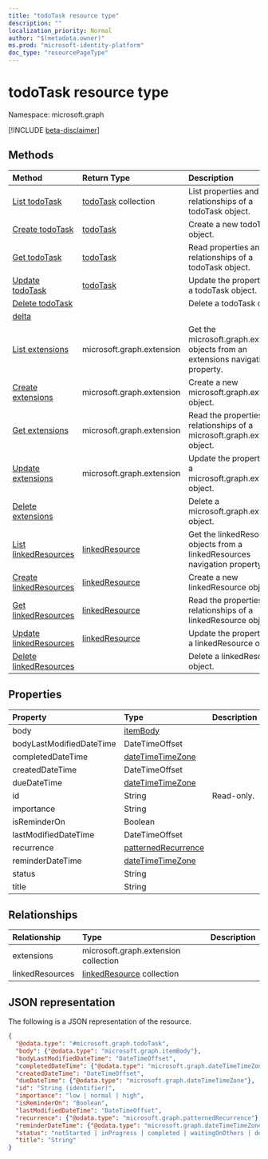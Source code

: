 ```yaml
---
title: "todoTask resource type"
description: ""
localization_priority: Normal
author: "$(metadata.owner)"
ms.prod: "microsoft-identity-platform"
doc_type: "resourcePageType"
---
```


# todoTask resource type

Namespace: microsoft.graph

[!INCLUDE [beta-disclaimer](../../includes/beta-disclaimer.md)]

## Methods

| Method                                                              | Return Type                                       | Description                                                                       |
| :------------------------------------------------------------------ | :------------------------------------------------ | :-------------------------------------------------------------------------------- |
| [List todoTask](../api/todotask-list.md)                            | [todoTask](todoTask.md) collection                | List properties and relationships of a todoTask object.                           |
| [Create todoTask](../api/todotask-create.md)                        | [todoTask](todoTask.md)                           | Create a new todoTask object.                                                     |
| [Get todoTask](../api/todotask-get.md)                              | [todoTask](todoTask.md)                           | Read properties and relationships of a todoTask object.                           |
| [Update todoTask](../api/todotask-update.md)                        | [todoTask](todoTask.md)                           | Update the properties of a todoTask object.                                       |
| [Delete todoTask](../api/todotask-delete.md)                        |                                                   | Delete a todoTask object.                                                         |
| [delta](../api/todotask-delta.md)                                   |                                                   |                                                                                   |
| [List extensions](../api/todotask-list-extensions.md)               | microsoft.graph.extension                         | Get the microsoft.graph.extension objects from an extensions navigation property. |
| [Create extensions](../api/todotask-post-extensions.md)             | microsoft.graph.extension                         | Create a new microsoft.graph.extension object.                                    |
| [Get extensions](../api/todotask-get-extensions.md)                 | microsoft.graph.extension                         | Read the properties and relationships of a microsoft.graph.extension object.      |
| [Update extensions](../api/todotask-update-extensions.md)           | microsoft.graph.extension                         | Update the properties of a microsoft.graph.extension object.                      |
| [Delete extensions](../api/todotask-delete-extensions.md)           |                                                   | Delete a microsoft.graph.extension object.                                        |
| [List linkedResources](../api/todotask-list-linkedresources.md)     | [linkedResource](../resources/-linkedresource.md) | Get the linkedResource objects from a linkedResources navigation property.        |
| [Create linkedResources](../api/todotask-post-linkedresources.md)   | [linkedResource](../resources/-linkedresource.md) | Create a new linkedResource object.                                               |
| [Get linkedResources](../api/todotask-get-linkedresources.md)       | [linkedResource](../resources/-linkedresource.md) | Read the properties and relationships of a linkedResource object.                 |
| [Update linkedResources](../api/todotask-update-linkedresources.md) | [linkedResource](../resources/-linkedresource.md) | Update the properties of a linkedResource object.                                 |
| [Delete linkedResources](../api/todotask-delete-linkedresources.md) |                                                   | Delete a linkedResource object.                                                   |

## Properties

| Property                 | Type                                                       | Description |
| :----------------------- | :--------------------------------------------------------- | :---------- |
| body                     | [itemBody](../resources/itembody.md)                       |             |
| bodyLastModifiedDateTime | DateTimeOffset                                             |             |
| completedDateTime        | [dateTimeTimeZone](../resources/datetimetimezone.md)       |             |
| createdDateTime          | DateTimeOffset                                             |             |
| dueDateTime              | [dateTimeTimeZone](../resources/datetimetimezone.md)       |             |
| id                       | String                                                     | Read-only.  |
| importance               | String                                                     |             |
| isReminderOn             | Boolean                                                    |             |
| lastModifiedDateTime     | DateTimeOffset                                             |             |
| recurrence               | [patternedRecurrence](../resources/patternedrecurrence.md) |             |
| reminderDateTime         | [dateTimeTimeZone](../resources/datetimetimezone.md)       |             |
| status                   | String                                                     |             |
| title                    | String                                                     |             |

## Relationships

| Relationship    | Type                                                        | Description |
| :-------------- | :---------------------------------------------------------- | :---------- |
| extensions      | microsoft.graph.extension collection                        |             |
| linkedResources | [linkedResource](../resources/linkedresource.md) collection |             |

## JSON representation

The following is a JSON representation of the resource.

<!-- {
  "blockType": "resource",
  "keyProperty": "id",
  "@odata.type": "microsoft.graph.todoTask",
  "baseType": "microsoft.graph.entity",
  "openType": False
}
-->

```json
{
  "@odata.type": "#microsoft.graph.todoTask",
  "body": {"@odata.type": "microsoft.graph.itemBody"},
  "bodyLastModifiedDateTime": "DateTimeOffset",
  "completedDateTime": {"@odata.type": "microsoft.graph.dateTimeTimeZone"},
  "createdDateTime": "DateTimeOffset",
  "dueDateTime": {"@odata.type": "microsoft.graph.dateTimeTimeZone"},
  "id": "String (identifier)",
  "importance": "low | normal | high",
  "isReminderOn": "Boolean",
  "lastModifiedDateTime": "DateTimeOffset",
  "recurrence": {"@odata.type": "microsoft.graph.patternedRecurrence"},
  "reminderDateTime": {"@odata.type": "microsoft.graph.dateTimeTimeZone"},
  "status": "notStarted | inProgress | completed | waitingOnOthers | deferred",
  "title": "String"
}
```
